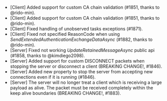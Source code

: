 * [Client] Added support for custom CA chain validation (#1851, thanks to @rido-min).
* [Client] Added support for custom CA chain validation (#1851, thanks to @rido-min).
* [Client] Fixed handling of unobserved tasks exceptions (#1871).
* [Client] Fixed not specified ReasonCode when using _SendExtendedAuthenticationExchangeDataAsync_ (#1882, thanks to @rido-min).
* [Server] Fixed not working _UpdateRetainedMessageAsync_ public api (#1858, thanks to @kimdiego2098).
* [Server] Added support for custom DISCONNECT packets when stopping the server or disconnect a client (BREAKING CHANGE!, #1846).
* [Server] Added new property to stop the server from accepting new connections even if it is running (#1846).
* [Server] The server will no longer treat a client which is receiving a large payload as alive. The packet must be received completely within the keep alive boundaries (BREAKING CHANGE!, #1883).